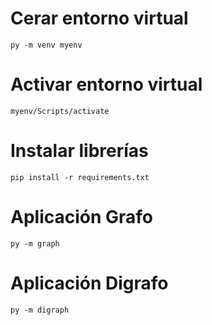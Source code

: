 # Cerar entorno virtual
```
py -m venv myenv

```
# Activar entorno virtual
```
myenv/Scripts/activate

```

# Instalar librerías
```
pip install -r requirements.txt

```

# Aplicación Grafo
```
py -m graph

```

# Aplicación Digrafo
```
py -m digraph

```
